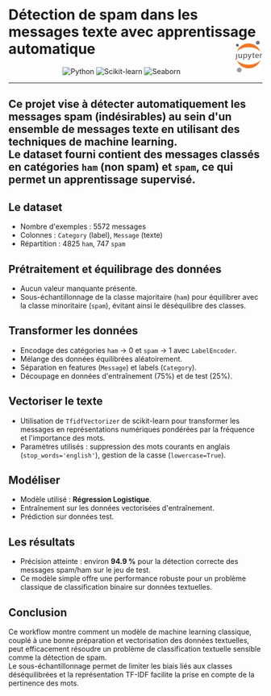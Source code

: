 # Détection de spam dans les messages texte avec apprentissage automatique <a href="../../"><img align="right" src="https://github.com/MiKL5/Python/blob/master/assets/logo/Jupyter.svg" alt="Jupyter" height="64px"></a>

<div align="center">

![Python](https://img.shields.io/badge/python-3.13-blue?style=flat&logo=python&logoColor=FFD43B)
![Scikit-learn](https://img.shields.io/badge/scikit--learn-Classification-FF9900?style=flat&logo=scikit-learn&logoColor=white)
![Seaborn](https://img.shields.io/badge/Seaborn-Data_Visualization-556F9F?style=flat&logo=python&logoColor=white)

</div><hr>

Ce projet vise à détecter automatiquement les messages spam (indésirables) au sein d'un ensemble de messages texte en utilisant des techniques de machine learning.  
Le dataset fourni contient des messages classés en catégories `ham` (non spam) et `spam`, ce qui permet un apprentissage supervisé.
---
## **Le dataset**
* Nombre d'exemples : 5572 messages  
* Colonnes : `Category` (label), `Message` (texte)  
* Répartition : 4825 `ham`, 747 `spam`
## **Prétraitement et équilibrage des données**
* Aucun valeur manquante présente.
* Sous-échantillonnage de la classe majoritaire (`ham`) pour équilibrer avec la classe minoritaire (`spam`), évitant ainsi le déséquilibre des classes.
## **Transformer les données**
* Encodage des catégories `ham` → 0 et `spam` → 1 avec `LabelEncoder`.
* Mélange des données équilibrées aléatoirement.  
* Séparation en features (`Message`) et labels (`Category`).  
* Découpage en données d'entraînement (75%) et de test (25%).
## **Vectoriser le texte**
* Utilisation de `TfidfVectorizer` de scikit-learn pour transformer les messages en représentations numériques pondérées par la fréquence et l'importance des mots.
* Paramètres utilisés : suppression des mots courants en anglais (`stop_words='english'`), gestion de la casse (`lowercase=True`).
## **Modéliser**
* Modèle utilisé : **Régression Logistique**.
* Entraînement sur les données vectorisées d'entraînement.  
* Prédiction sur données test.
## **Les résultats**
- Précision atteinte : environ **94.9 %** pour la détection correcte des messages spam/ham sur le jeu de test.  
- Ce modèle simple offre une performance robuste pour un problème classique de classification binaire sur données textuelles.
## **Conclusion**
Ce workflow montre comment un modèle de machine learning classique, couplé à une bonne préparation et vectorisation des données textuelles, peut efficacement résoudre un problème de classification textuelle sensible comme la détection de spam.  
Le sous-échantillonnage permet de limiter les biais liés aux classes déséquilibrées et la représentation TF-IDF facilite la prise en compte de la pertinence des mots.
<!-- ## Suggestions d'amélioration
* Tester d'autres modèles comme SVM, Random Forest ou XGBoost.  
* Explorer des techniques avancées de traitement du langage naturel comme les embeddings ou réseaux de neurones.  
* Évaluer sur d'autres métriques (précision, rappel, F1-score) et sur cross-validation. -->